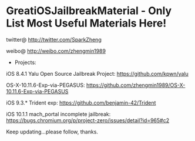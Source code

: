 # GreatiOSJailbreakMaterial - Only List Most Useful Materials Here!

twitter@ http://twitter.com/SparkZheng

weibo@ http://weibo.com/zhengmin1989

* Projects:

iOS 8.4.1 Yalu Open Source Jailbreak Project: https://github.com/kpwn/yalu

OS-X-10.11.6-Exp-via-PEGASUS: https://github.com/zhengmin1989/OS-X-10.11.6-Exp-via-PEGASUS

iOS 9.3.* Trident exp: https://github.com/benjamin-42/Trident

iOS 10.1.1 mach_portal incomplete jailbreak: https://bugs.chromium.org/p/project-zero/issues/detail?id=965#c2

Keep updating...please follow, thanks.

